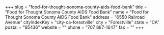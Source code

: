 +++
slug = "food-for-thought-sonoma-county-aids-food-bank"
title = "Food for Thought Sonoma County AIDS Food Bank"
name = "Food for Thought Sonoma County AIDS Food Bank"
address = "6550 Railroad Avenue"
cityIndexKey = "city-ca-forestville"
city = "Forestville"
state = "CA"
postal = "95436"
website = ""
phone = "707 887-1647"
fax = ""
+++
